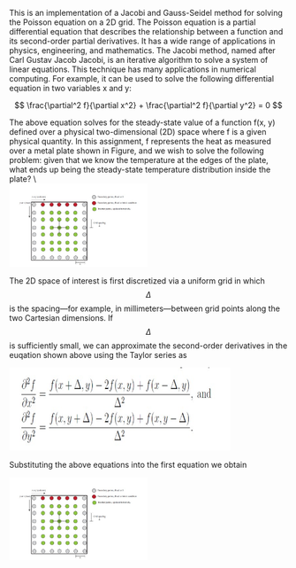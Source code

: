 This is an implementation of a Jacobi and Gauss-Seidel method for solving the Poisson equation on a 2D grid. The Poisson equation is a partial differential equation that describes the relationship between a function and its second-order partial derivatives. It has a wide range of applications in physics, engineering, and mathematics.
The Jacobi method, named after Carl Gustav Jacob Jacobi, is an iterative algorithm to solve a
system of linear equations. This technique has many applications in numerical computing. For
example, it can be used to solve the following differential equation in two variables x and y:

$$ \frac{\partial^2 f}{\partial x^2} +  \frac{\partial^2 f}{\partial y^2} = 0 $$


The above equation solves for the steady-state value of a function f(x, y) defined over a physical
two-dimensional (2D) space where f is a given physical quantity.
In this assignment, f represents
the heat as measured over a metal plate shown in Figure, and we wish to solve the following
problem: given that we know the temperature at the edges of the plate, what ends up being the
steady-state temperature distribution inside the plate? \   
<img src="Screenshot 2024-04-21 163108.jpg" width="250" height="150" />

The 2D space of interest is first discretized via a uniform grid in which $$\Delta$$ is the spacing—for example,
in millimeters—between grid points along the two Cartesian dimensions. If $$\Delta$$ is sufficiently
small, we can approximate the second-order derivatives in the euqation shown above using the Taylor series as 

<img src="Screenshot 2024-04-21 183222.jpg" width="400" height="150" />

Substituting the above equations into the first equation we obtain 

<img src="Screenshot 2024-04-21 163108.jpg" width="250" height="150" />




